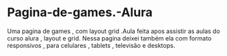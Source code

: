 # Pagina-de-games.-Alura
Uma pagina de games , com layout grid .Aula feita apos assistir as aulas do curso alura , layout e grid. Nessa pagina deixei também ela com formato responsivos , para celulares , tablets , televisão e desktops.
